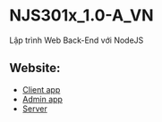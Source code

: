# NJS301x_1.0-A_VN

Lập trình Web Back-End với NodeJS

## Website:

- [Client app](https://splashy-thirsty-hickory.glitch.me/)
- [Admin app](https://mahogany-peppered-verbena.glitch.me/)
- [Server](https://jagged-colorful-caravel.glitch.me/)
